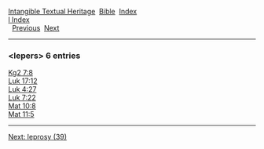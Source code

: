 [Intangible Textual Heritage](../../index)  [Bible](../index) 
[Index](index)   
[l Index](_l_)  
  [Previous](c06735)  [Next](c06737) 

------------------------------------------------------------------------

### &lt;lepers&gt; 6 entries

[Kg2 7:8](../kjv/kg2007.htm#008)  
[Luk 17:12](../kjv/luk017.htm#012)  
[Luk 4:27](../kjv/luk004.htm#027)  
[Luk 7:22](../kjv/luk007.htm#022)  
[Mat 10:8](../kjv/mat010.htm#008)  
[Mat 11:5](../kjv/mat011.htm#005)  

------------------------------------------------------------------------

[Next: leprosy (39)](c06737)
